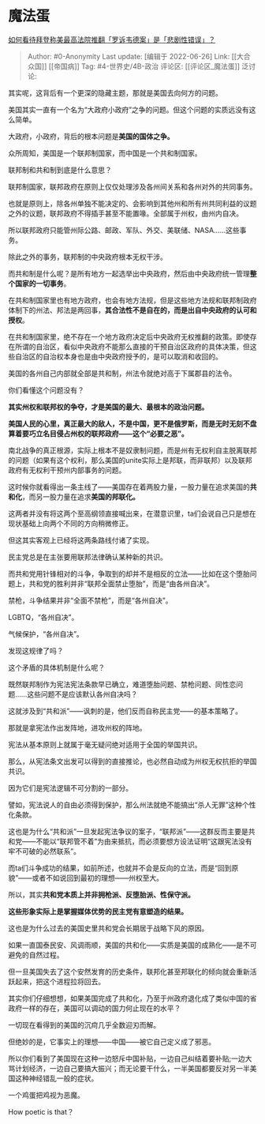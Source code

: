 # 魔法蛋
[如何看待拜登称美最高法院推翻「罗诉韦德案」是「悲剧性错误」？](https://www.zhihu.com/question/539543493/answer/2545809745)

> Author: #0-Anonymity
> Last update: [编辑于 2022-06-26]
> Link: [[大合众国]] [[帝国病]]
> Tag: #4-世界史/4B-政治
> 评论区: [[评论区_魔法蛋]]
> 泛讨论:

其实呢，这背后有一个更深的隐藏主题，那就是美国去向何方的问题。

美国其实一直有一个名为“大政府小政府”之争的问题。但这个问题的实质远没有这么简单。

大政府，小政府，背后的根本问题是**美国的国体之争。**

众所周知，美国是一个联邦制国家，而中国是一个共和制国家。

联邦制和共和制到底是什么意思？

联邦制国家，联邦政府在原则上仅仅处理涉及各州间关系和各州对外的共同事务。

也就是原则上，除各州单独不能决定的、会影响到其他州和所有州共同利益的议题之外的议题，联邦政府不得插手甚至不能置喙。全部属于州权，由州内自决。

所以联邦政府只能管州际公路、邮政、军队、外交、美联储、NASA……这些事务。

除此之外的事务，联邦制的中央政府根本无权干涉。

而共和制是什么呢？是所有地方一起选举出中央政府，然后由中央政府统一管理**整个国家的一切事务**。

在共和制国家里也有地方政府，也会有地方法规，但是这些地方法规和联邦制政府体制下的州法、邦法是两回事，**其合法性不是自在的，而是出自中央政府的认可和授权**。

在共和制国家里，绝不存在一个地方政府决定后中央政府无权推翻的政策。即使存在所谓的自治区，看似中央政府不能那么直接的干预自治区政府的具体决策，但这些自治区的自治权本身也是由中央政府授予的，是可以取消和收回的。

美国的各州自己内部就全部是共和制，州法令就绝对高于下属郡县的法令。

你们看懂这个问题没有？

**其实州权和联邦权的争夺，才是美国的最大、最根本的政治问题。**

**美国人民的心里，真正最大的敌人，不是中国，更不是俄罗斯，而是无时无刻不盘算着要巧立名目侵占州权的联邦政府——这个“必要之恶”。**

南北战争的真正根源，实际上根本不是奴隶制问题，而是州有无权利自主脱离联邦的问题（如果有这个权利，那么美国的unite实际上是邦联，而非联邦）以及联邦政府有无权利干预州内部事务的问题。

这时候你就看得出一条主线了——美国存在着两股力量，一股力量在追求美国的**共和化**，而另一股力量在追求**美国的邦联化。**

这两者并没有将这两个至高纲领直接喊出来，在潜意识里，ta们会说自己只是想在现状基础上向两个不同的方向稍微修正。

但这其实客观上已经将这两条路线付诸了实现。

民主党总是在主张要用联邦法律确认某种新的共识。

而共和党用针锋相对的斗争，争取到的却并不是相反的立法——比如在这个堕胎问题上，共和党的胜利并非“联邦全面禁止堕胎”，而是“由各州自决”。

禁枪，斗争结果并非“全面不禁枪”，而是“各州自决”。

LGBTQ，“各州自决”。

气候保护，“各州自决”。

发现这规律了吗？

这个矛盾的具体机制是什么呢？

既然联邦制作为宪法宪法条款早已确立，难道堕胎问题、禁枪问题、同性恋问题……这些问题不是应该默认各州自决吗？

这就涉及到“共和派”——讽刺的是，他们反而自称民主党——的基本策略了。

那就是拿宪法作出发阵地，进攻州权的阵地。

宪法从基本原则上就属于毫无疑问绝对适用于全国的举国共识。

那么，从宪法条文出发可以得到的直接推论，也必然自动成为州权无权抗拒的举国共识。

因为它们是宪法逻辑不可分割的一部分。

譬如，宪法说人的自由必须得到保护，那么州法就绝不能搞出“杀人无罪”这种个性化条款。

这也是为什么“共和派”一旦发起宪法争议的案子，“联邦派”——这群反而主要是共和党——不能以“联邦管不着”为由来抵抗，而必须要想方设法证明“这跟宪法没有牢不可破的必然联系”。

而ta们斗争成功的结果，如前所述，也就并不会是反向的立法，而是“回到原貌”——或者不如说回到最初的理想——州权至大。

所以，其实**共和党本质上并非拥枪派、反堕胎派、性保守派。**

**这些形象实际上是掌握媒体优势的民主党有意塑造的结果。**

这也是为什么过去的美国史里共和党会长期居于战略下风的原因。

如果一直国泰民安、风调雨顺，美国的共和化——实质是美国的成熟化——是不可避免的自然过程。

但一旦美国失去了这个安然发育的历史条件，联邦化甚至邦联化的倾向就会重新活跃起来，把这个进程拉将回去。

其实你们仔细想想，如果美国完成了共和化，乃至于州政府退化成了类似中国的省政府一样的存在，美国可以调动的国力何止现在的水平？

一切现在看得到的美国的沉疴几乎全数迎刃而解。

但绝妙的是，它事实上的理想——中国——被它自己定义成了邪恶。

所以你们看到了美国现在这种一边怒斥中国补贴，一边自己纠结着要补贴;一边大骂计划经济，一边自己要搞大振兴；而无论要干什么，一半美国都要反对另一半美国这种神经错乱一般的症状。

一个鸡蛋把鸡视为恶魔。

How poetic is that？
